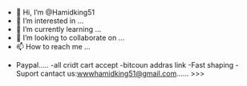 - 👋 Hi, I’m @Hamidking51
- 👀 I’m interested in ...
- 🌱 I’m currently learning ...
- 💞️ I’m looking to collaborate on ...
- 📫 How to reach me ...

<!---
Hamidking51/Hamidking51 is a ✨ special ✨ repository because its `README.md` (this file) appears on your GitHub profile.
You can click the Preview link to take a look at your changes.
--->
- Paypal.....
-all cridt cart accept
-bitcoun addras link
-Fast shaping
-Suport cantact us:wwwhamidking51@gmail.com...... >>>
